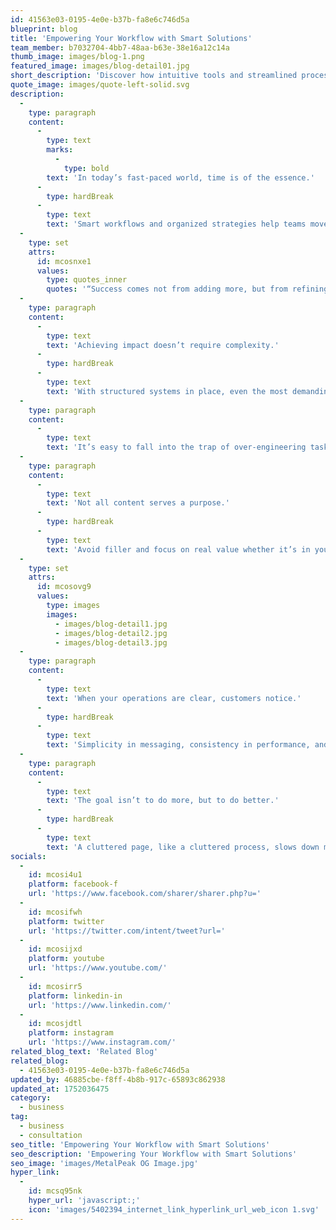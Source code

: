 ```yaml
---
id: 41563e03-0195-4e0e-b37b-fa8e6c746d5a
blueprint: blog
title: 'Empowering Your Workflow with Smart Solutions'
team_member: b7032704-4bb7-48aa-b63e-38e16a12c14a
thumb_image: images/blog-1.png
featured_image: images/blog-detail01.jpg
short_description: 'Discover how intuitive tools and streamlined processes can elevate productivity, reduce effort, and transform the way you manage projects.'
quote_image: images/quote-left-solid.svg
description:
  -
    type: paragraph
    content:
      -
        type: text
        marks:
          -
            type: bold
        text: 'In today’s fast-paced world, time is of the essence.'
      -
        type: hardBreak
      -
        type: text
        text: 'Smart workflows and organized strategies help teams move faster and more effectively. By aligning tools with intent, businesses can simplify their daily operations and stay focused on what truly matters growth and innovation.'
  -
    type: set
    attrs:
      id: mcosnxe1
      values:
        type: quotes_inner
        quotes: '“Success comes not from adding more, but from refining what already exists.”'
  -
    type: paragraph
    content:
      -
        type: text
        text: 'Achieving impact doesn’t require complexity.'
      -
        type: hardBreak
      -
        type: text
        text: 'With structured systems in place, even the most demanding projects can become manageable. From centralized communication to well-defined processes, the secret lies in execution not in volume.'
  -
    type: paragraph
    content:
      -
        type: text
        text: 'It’s easy to fall into the trap of over-engineering tasks. But the best solutions are often the simplest. Minimal friction, clear accountability, and intuitive workflows reduce confusion and improve team morale. When done right, productivity feels effortless.'
  -
    type: paragraph
    content:
      -
        type: text
        text: 'Not all content serves a purpose.'
      -
        type: hardBreak
      -
        type: text
        text: 'Avoid filler and focus on real value whether it’s in your messaging, your design, or your delivery. Avoiding unnecessary distractions ensures clarity across every channel of communication.'
  -
    type: set
    attrs:
      id: mcosovg9
      values:
        type: images
        images:
          - images/blog-detail1.jpg
          - images/blog-detail2.jpg
          - images/blog-detail3.jpg
  -
    type: paragraph
    content:
      -
        type: text
        text: 'When your operations are clear, customers notice.'
      -
        type: hardBreak
      -
        type: text
        text: 'Simplicity in messaging, consistency in performance, and seamless experience builds lasting trust. And in today’s digital world, trust is the real currency.'
  -
    type: paragraph
    content:
      -
        type: text
        text: 'The goal isn’t to do more, but to do better.'
      -
        type: hardBreak
      -
        type: text
        text: 'A cluttered page, like a cluttered process, slows down momentum. Keep it clean. Keep it effective. Keep it human.'
socials:
  -
    id: mcosi4u1
    platform: facebook-f
    url: 'https://www.facebook.com/sharer/sharer.php?u='
  -
    id: mcosifwh
    platform: twitter
    url: 'https://twitter.com/intent/tweet?url='
  -
    id: mcosijxd
    platform: youtube
    url: 'https://www.youtube.com/'
  -
    id: mcosirr5
    platform: linkedin-in
    url: 'https://www.linkedin.com/'
  -
    id: mcosjdtl
    platform: instagram
    url: 'https://www.instagram.com/'
related_blog_text: 'Related Blog'
related_blog:
  - 41563e03-0195-4e0e-b37b-fa8e6c746d5a
updated_by: 46885cbe-f8ff-4b8b-917c-65893c862938
updated_at: 1752036475
category:
  - business
tag:
  - business
  - consultation
seo_title: 'Empowering Your Workflow with Smart Solutions'
seo_description: 'Empowering Your Workflow with Smart Solutions'
seo_image: 'images/MetalPeak OG Image.jpg'
hyper_link:
  -
    id: mcsq95nk
    hyper_url: 'javascript:;'
    icon: 'images/5402394_internet_link_hyperlink_url_web_icon 1.svg'
---
```

